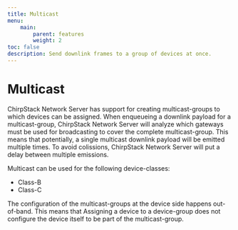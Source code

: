 ```yaml
---
title: Multicast
menu:
    main:
        parent: features
        weight: 2
toc: false
description: Send downlink frames to a group of devices at once.
---
```


# Multicast

ChirpStack Network Server has support for creating multicast-groups to which devices can be
assigned. When enqueueing a downlink payload for a multicast-group, ChirpStack Network Server
will analyze which gateways must be used for broadcasting to cover the complete
multicast-group. This means that potentially, a single multicast downlink
payload will be emitted multiple times. To avoid colissions, ChirpStack Network Server will
put a delay between multiple emissions.

Multicast can be used for the following device-classes:

* Class-B
* Class-C

The configuration of the multicast-groups at the device side happens out-of-band.
This means that Assigning a device to a device-group does not configure the
device itself to be part of the multicast-group.
